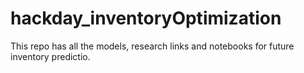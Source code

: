 # hackday_inventoryOptimization
This repo has all the models, research links and notebooks for future inventory predictio.
